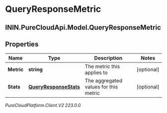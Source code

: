 # QueryResponseMetric

## ININ.PureCloudApi.Model.QueryResponseMetric

## Properties

|Name | Type | Description | Notes|
|------------ | ------------- | ------------- | -------------|
| **Metric** | **string** | The metric this applies to | [optional] |
| **Stats** | [**QueryResponseStats**](QueryResponseStats) | The aggregated values for this metric | [optional] |



_PureCloudPlatform.Client.V2 223.0.0_
